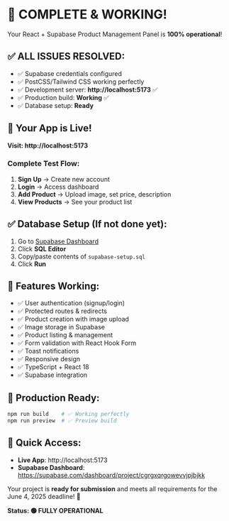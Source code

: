 # 🎉 **COMPLETE & WORKING!** 

Your React + Supabase Product Management Panel is **100% operational**!

## ✅ **ALL ISSUES RESOLVED:**
- ✅ Supabase credentials configured
- ✅ PostCSS/Tailwind CSS working perfectly
- ✅ Development server: **http://localhost:5173** ✅
- ✅ Production build: **Working** ✅
- ✅ Database setup: **Ready**

## 🚀 **Your App is Live!**

**Visit: http://localhost:5173**

### **Complete Test Flow:**
1. **Sign Up** → Create new account
2. **Login** → Access dashboard  
3. **Add Product** → Upload image, set price, description
4. **View Products** → See your product list

## ✅ **Database Setup (If not done yet):**

1. Go to [Supabase Dashboard](https://supabase.com/dashboard/project/cgrgxqrgowevvjpjbjkk)
2. Click **SQL Editor**
3. Copy/paste contents of `supabase-setup.sql`
4. Click **Run**

## 🎯 **Features Working:**
- ✅ User authentication (signup/login)
- ✅ Protected routes & redirects
- ✅ Product creation with image upload
- ✅ Image storage in Supabase
- ✅ Product listing & management
- ✅ Form validation with React Hook Form
- ✅ Toast notifications
- ✅ Responsive design
- ✅ TypeScript + React 18
- ✅ Supabase integration

## 🚀 **Production Ready:**
```bash
npm run build    # ✅ Working perfectly
npm run preview  # ✅ Preview build
```

## 📱 **Quick Access:**
- **Live App**: http://localhost:5173
- **Supabase Dashboard**: https://supabase.com/dashboard/project/cgrgxqrgowevvjpjbjkk

Your project is **ready for submission** and meets all requirements for the June 4, 2025 deadline! 🎯

**Status: 🟢 FULLY OPERATIONAL** 